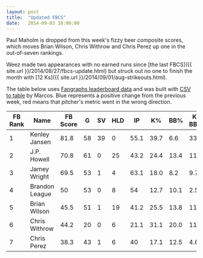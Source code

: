 ```yaml
---
layout: post
title:  "Updated FBCS"
date:   2014-09-03 18:00:00
---
```


Paul Maholm is dropped from this week's fizzy beer composite scores, which moves Brian Wilson, Chris Withrow and Chris Perez up one in the out-of-seven rankings.

Weez made two appearances with no earned runs since [the last FBCS]({{ site.url }}/2014/08/27/fbcs-update.html) but struck out no one to finish the month with [12 Ks]({{ site.url }}/2014/09/01/aug-strikeouts.html).

The table below uses [Fangraphs leaderboard data](http://www.fangraphs.com/leaders.aspx?pos=all&stats=rel&lg=all&qual=0&type=c,7,11,114,13,120,121,217,6,45,42,59&season=2014&month=0&season1=2014&ind=0&team=22&rost=0&age=0&filter=&players=0) and was built with [CSV to table](http://csv.codingnews.info/) by Marcos. <span class="increase">Blue</span> represents a positive change from the previous week, <span class="decrease">red</span> means that pitcher's metric went in the wrong direction.


<table>
  <thead>
    <tr>
      <th>FB Rank</th><th>Name</th><th>FB Score</th><th>G</th><th>SV</th><th>HLD</th><th>IP</th><th>K%</th><th>BB%</th><th>K-BB%</th><th>ERA</th><th>FIP</th><th>WHIP</th><th>WAR</th>
    </tr>
  </thead>
    <tbody>
    <tr>
      <td data-title="FB Rank">1</td><td data-title="Name">Kenley Jansen</td><td data-title="FB Score" class="increase">81.8</td><td data-title="G" class="increase">58</td><td data-title="SV" class="increase">39</td><td data-title="HLD">0</td><td data-title="IP" class="increase">55.1</td><td data-title="K%" class="increase">39.7</td><td data-title="BB%" class="increase">6.6</td><td data-title="K-BB%" class="increase">33.0</td><td data-title="ERA" class="increase">2.77</td><td data-title="FIP" class="increase">1.63</td><td data-title="WHIP" class="increase">1.12</td><td data-title="WAR" class="increase">2</td>
    </tr>
    <tr>
      <td data-title="FB Rank">2</td><td data-title="Name">J.P. Howell</td><td data-title="FB Score" class="decrease">70.8</td><td data-title="G" class="increase">61</td><td data-title="SV">0</td><td data-title="HLD">25</td><td data-title="IP" class="increase">43.2</td><td data-title="K%" class="decrease">24.4</td><td data-title="BB%" class="increase">13.4</td><td data-title="K-BB%" class="decrease">11.1</td><td data-title="ERA" class="increase">1.24</td><td data-title="FIP" class="decrease">2.85</td><td data-title="WHIP" class="decrease">1.03</td><td data-title="WAR">0.6</td>
    </tr>
    <tr>
      <td data-title="FB Rank">3</td><td data-title="Name">Jamey Wright</td><td data-title="FB Score" class="increase">69.5</td><td data-title="G" class="increase">53</td><td data-title="SV">1</td><td data-title="HLD">4</td><td data-title="IP" class="increase">63.1</td><td data-title="K%" class="increase">18.0</td><td data-title="BB%">8.2</td><td data-title="K-BB%" class="increase">9.7</td><td data-title="ERA" class="increase">3.84</td><td data-title="FIP" class="increase">3.41</td><td data-title="WHIP" class="decrease">1.26</td><td data-title="WAR" class="increase">0.2</td>
    </tr>
    <tr>
      <td data-title="FB Rank">4</td><td data-title="Name">Brandon League</td><td data-title="FB Score" class="decrease">50</td><td data-title="G" class="increase">53</td><td data-title="SV">0</td><td data-title="HLD">8</td><td data-title="IP" class="increase">54</td><td data-title="K%" class="increase">12.7</td><td data-title="BB%">10.1</td><td data-title="K-BB%" class="increase">2.5</td><td data-title="ERA" class="decrease">2.67</td><td data-title="FIP" class="increase">3.46</td><td data-title="WHIP">1.48</td><td data-title="WAR">0.1</td>
    </tr>
    <tr>
      <td data-title="FB Rank" class="increase">5</td><td data-title="Name">Brian Wilson</td><td data-title="FB Score" class="increase">45.5</td><td data-title="G" class="increase">51</td><td data-title="SV">1</td><td data-title="HLD">19</td><td data-title="IP" class="increase">41.2</td><td data-title="K%" class="decrease">25.5</td><td data-title="BB%" class="increase">13.8</td><td data-title="K-BB%" class="decrease">11.7</td><td data-title="ERA" class="increase">4.97</td><td data-title="FIP" class="increase">4.14</td><td data-title="WHIP" class="increase">1.7</td><td data-title="WAR">-0.2</td>
    </tr>
    <tr>
      <td data-title="FB Rank" class="increase">6</td><td data-title="Name">Chris Withrow</td><td data-title="FB Score" class="increase">44.2</td><td data-title="G">20</td><td data-title="SV">0</td><td data-title="HLD">6</td><td data-title="IP">21.1</td><td data-title="K%">31.1</td><td data-title="BB%">20.0</td><td data-title="K-BB%">11.1</td><td data-title="ERA">2.95</td><td data-title="FIP">3.79</td><td data-title="WHIP">1.31</td><td data-title="WAR">-0.1</td>
    </tr>
    <tr>
      <td data-title="FB Rank" class="increase">7</td><td data-title="Name">Chris Perez</td><td data-title="FB Score" class="decrease">38.3</td><td data-title="G" class="increase">43</td><td data-title="SV">1</td><td data-title="HLD">6</td><td data-title="IP" class="increase">40</td><td data-title="K%" class="decrease">17.1</td><td data-title="BB%" class="decrease">12.5</td><td data-title="K-BB%" class="decrease">4.6</td><td data-title="ERA" class="increase">4.95</td><td data-title="FIP" class="decrease">5.6</td><td data-title="WHIP">1.45</td><td data-title="WAR">-0.9</td>
    </tr>
  </tbody>
</table>
